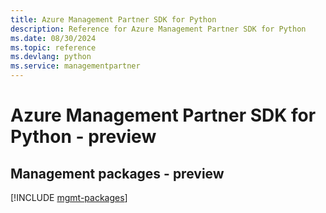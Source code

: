 ```yaml
---
title: Azure Management Partner SDK for Python
description: Reference for Azure Management Partner SDK for Python
ms.date: 08/30/2024
ms.topic: reference
ms.devlang: python
ms.service: managementpartner
---
```

# Azure Management Partner SDK for Python - preview

## Management packages - preview
[!INCLUDE [mgmt-packages](management-partner-mgmt-index.md)]